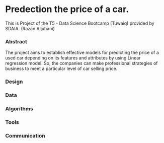 # Predection the price of a car. 
This is Project of the T5 - Data Science Bootcamp (Tuwaiq) provided by SDAIA.
(Razan Aljuhani)
### Abstract
The project aims to establish effective models for predicting the price of a used car depending on its features and attributes by using Linear regression model. So, the companies can make professional strategies of business to meet a particular level of car selling price.
### Design
### Data
### Algorithms
### Tools
### Communication
